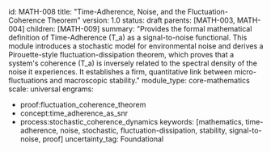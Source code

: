 id: MATH-008 
title: "Time-Adherence, Noise, and the Fluctuation-Coherence Theorem" 
version: 1.0 
status: draft 
parents: [MATH-003, MATH-004] 
children: [MATH-009] 
summary: "Provides the formal mathematical definition of Time-Adherence (T_a) as a signal-to-noise functional. This module introduces a stochastic model for environmental noise and derives a Pirouette-style fluctuation-dissipation theorem, which proves that a system's coherence (T_a) is inversely related to the spectral density of the noise it experiences. It establishes a firm, quantitative link between micro-fluctuations and macroscopic stability."
module_type: core-mathematics 
scale: universal 
engrams: 
- proof:fluctuation_coherence_theorem 
- concept:time_adherence_as_snr 
- process:stochastic_coherence_dynamics 
keywords: [mathematics, time-adherence, noise, stochastic, fluctuation-dissipation, stability, signal-to-noise, proof] 
uncertainty_tag: Foundational